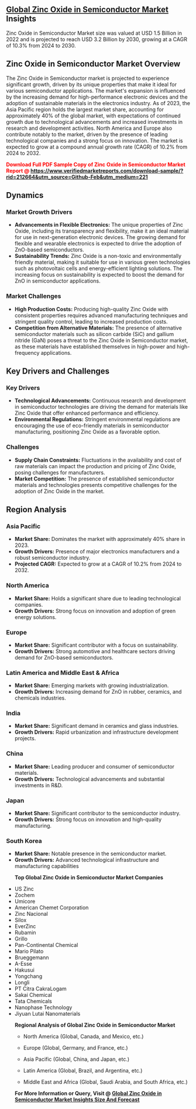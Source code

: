<h2><a href="https://www.verifiedmarketreports.com/download-sample/?rid=212664&amp;utm_source=Github&amp;utm_medium=221" target="_blank">Global Zinc Oxide in Semiconductor Market</a> Insights</h2><p>Zinc Oxide in Semiconductor Market size was valued at USD 1.5 Billion in 2022 and is projected to reach USD 3.2 Billion by 2030, growing at a CAGR of 10.3% from 2024 to 2030.</p><p> <h2>Zinc Oxide in Semiconductor Market Overview</h2> <p>The Zinc Oxide in Semiconductor market is projected to experience significant growth, driven by its unique properties that make it ideal for various semiconductor applications. The market's expansion is influenced by the increasing demand for high-performance electronic devices and the adoption of sustainable materials in the electronics industry. As of 2023, the Asia Pacific region holds the largest market share, accounting for approximately 40% of the global market, with expectations of continued growth due to technological advancements and increased investments in research and development activities. North America and Europe also contribute notably to the market, driven by the presence of leading technological companies and a strong focus on innovation. The market is expected to grow at a compound annual growth rate (CAGR) of 10.2% from 2024 to 2032. </p> <p><strong><p><span class=""><span style="color: #ff0000;"><strong>Download Full PDF Sample Copy of Zinc Oxide in Semiconductor Market Report</strong> @ </span><a href="https://www.verifiedmarketreports.com/download-sample/?rid=212664&amp;utm_source=Github-Feb&amp;utm_medium=221" target="_blank">https://www.verifiedmarketreports.com/download-sample/?rid=212664&amp;utm_source=Github-Feb&amp;utm_medium=221</a></span></p></strong></p> <h2>Dynamics</h2> <h3>Market Growth Drivers</h3> <ul> <li><strong>Advancements in Flexible Electronics:</strong> The unique properties of Zinc Oxide, including its transparency and flexibility, make it an ideal material for use in next-generation electronic devices. The growing demand for flexible and wearable electronics is expected to drive the adoption of ZnO-based semiconductors. </li> <li><strong>Sustainability Trends:</strong> Zinc Oxide is a non-toxic and environmentally friendly material, making it suitable for use in various green technologies such as photovoltaic cells and energy-efficient lighting solutions. The increasing focus on sustainability is expected to boost the demand for ZnO in semiconductor applications. </li> </ul> <h3>Market Challenges</h3> <ul> <li><strong>High Production Costs:</strong> Producing high-quality Zinc Oxide with consistent properties requires advanced manufacturing techniques and stringent quality control, leading to increased production costs. </li> <li><strong>Competition from Alternative Materials:</strong> The presence of alternative semiconductor materials such as silicon carbide (SiC) and gallium nitride (GaN) poses a threat to the Zinc Oxide in Semiconductor market, as these materials have established themselves in high-power and high-frequency applications. </li> </ul> <h2>Key Drivers and Challenges</h2> <h3>Key Drivers</h3> <ul> <li><strong>Technological Advancements:</strong> Continuous research and development in semiconductor technologies are driving the demand for materials like Zinc Oxide that offer enhanced performance and efficiency. </li> <li><strong>Environmental Regulations:</strong> Stringent environmental regulations are encouraging the use of eco-friendly materials in semiconductor manufacturing, positioning Zinc Oxide as a favorable option. </li> </ul> <h3>Challenges</h3> <ul> <li><strong>Supply Chain Constraints:</strong> Fluctuations in the availability and cost of raw materials can impact the production and pricing of Zinc Oxide, posing challenges for manufacturers. </li> <li><strong>Market Competition:</strong> The presence of established semiconductor materials and technologies presents competitive challenges for the adoption of Zinc Oxide in the market. </li> </ul> <h2>Region Analysis</h2> <h3>Asia Pacific</h3> <ul> <li><strong>Market Share:</strong> Dominates the market with approximately 40% share in 2023. </li> <li><strong>Growth Drivers:</strong> Presence of major electronics manufacturers and a robust semiconductor industry. </li> <li><strong>Projected CAGR:</strong> Expected to grow at a CAGR of 10.2% from 2024 to 2032. </li> </ul> <h3>North America</h3> <ul> <li><strong>Market Share:</strong> Holds a significant share due to leading technological companies. </li> <li><strong>Growth Drivers:</strong> Strong focus on innovation and adoption of green energy solutions. </li> </ul> <h3>Europe</h3> <ul> <li><strong>Market Share:</strong> Significant contributor with a focus on sustainability. </li> <li><strong>Growth Drivers:</strong> Strong automotive and healthcare sectors driving demand for ZnO-based semiconductors. </li> </ul> <h3>Latin America and Middle East & Africa</h3> <ul> <li><strong>Market Share:</strong> Emerging markets with growing industrialization. </li> <li><strong>Growth Drivers:</strong> Increasing demand for ZnO in rubber, ceramics, and chemicals industries. </li> </ul> <h3>India</h3> <ul> <li><strong>Market Share:</strong> Significant demand in ceramics and glass industries. </li> <li><strong>Growth Drivers:</strong> Rapid urbanization and infrastructure development projects. </li> </ul> <h3>China</h3> <ul> <li><strong>Market Share:</strong> Leading producer and consumer of semiconductor materials. </li> <li><strong>Growth Drivers:</strong> Technological advancements and substantial investments in R&D. </li> </ul> <h3>Japan</h3> <ul> <li><strong>Market Share:</strong> Significant contributor to the semiconductor industry. </li> <li><strong>Growth Drivers:</strong> Strong focus on innovation and high-quality manufacturing. </li> </ul> <h3>South Korea</h3> <ul> <li><strong>Market Share:</strong> Notable presence in the semiconductor market. </li> <li><strong>Growth Drivers:</strong> Advanced technological infrastructure and manufacturing capabilities</p><p><strong>Top Global Zinc Oxide in Semiconductor Market Companies</strong></p><div data-test-id=""><p><li>US Zinc</li><li> Zochem</li><li> Umicore</li><li> American Chemet Corporation</li><li> Zinc Nacional</li><li> Silox</li><li> EverZinc</li><li> Rubamin</li><li> Grillo</li><li> Pan-Continental Chemical</li><li> Mario Pilato</li><li> Brueggemann</li><li> A-Esse</li><li> Hakusui</li><li> Yongchang</li><li> Longli</li><li> PT Citra CakraLogam</li><li> Sakai Chemical</li><li> Tata Chemicals</li><li> Nanophase Technology</li><li> Jiyuan Lutai Nanomaterials</li></p><div><strong>Regional Analysis of&nbsp;Global Zinc Oxide in Semiconductor Market</strong></div><ul><li dir="ltr"><p dir="ltr">North America&nbsp;(Global, Canada, and Mexico, etc.)</p></li><li dir="ltr"><p dir="ltr">Europe (Global, Germany, and France, etc.)</p></li><li dir="ltr"><p dir="ltr">Asia Pacific&nbsp;(Global, China, and Japan, etc.)</p></li><li dir="ltr"><p dir="ltr">Latin America&nbsp;(Global, Brazil, and Argentina, etc.)</p></li><li dir="ltr">Middle East and Africa&nbsp;(Global, Saudi Arabia, and South Africa, etc.)</li></ul><p><strong>For More Information or Query, Visit @&nbsp;</strong><strong><a href="https://www.verifiedmarketreports.com/product/zinc-oxide-in-semiconductor-market/?utm_source=Github&amp;utm_medium=221" target="_blank">Global Zinc Oxide in Semiconductor Market Insights Size And Forecast</a></strong></p></div>
